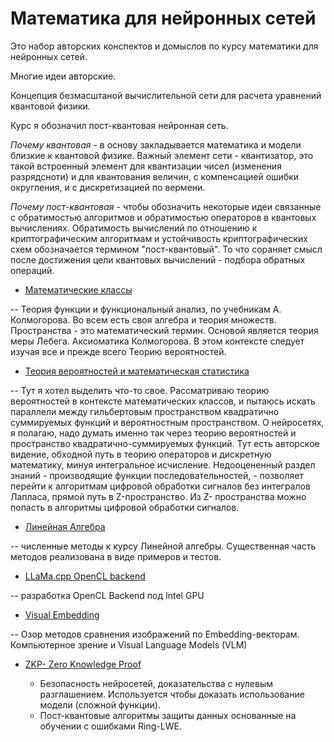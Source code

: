 Математика для нейронных сетей
==============================

Это набор авторских конспектов и домыслов по курсу математики для нейронных сетей.

Многие идеи авторские.

Концепция безмасштаной вычислительной сети для расчета уравнений квантовой физики.

Курс я обозначил пост-квантовая нейронная сеть. 

*Почему квантовая* - в основу закладывается математика и модели близкие к квантовой физике.
Важный элемент сети - квантизатор, это такой встроенный элемент для квантизации чисел (изменения разрядсноти) 
и для квантования величин, с компенсацией ошибки округления, и с дискретизацией по вермени.

*Почему пост-квантовая* - чтобы обозначить некоторые идеи связанные с обратимостью алгоритмов и обратимостью операторов в квантовых вычислениях. 
Обратимость вычислений по отношению к криптографическим алгоритмам и устойчивость криптографических схем обозначается термином "пост-квантовый". 
То что сораняет смысл после достижения цели квантовых вычислений - подбора обратных операций.

* [Математические классы](MATHAN.md)

-- Теория функции и функциональный анализ, по учебникам А. Колмогорова. Во всем есть своя алгебра и теория множеств. Пространства - это математический термин. 
Основой является теория меры Лебега. Аксиоматика Колмогорова. В этом контексте следует изучая все и прежде всего Теорию вероятностей. 

* [Теория вероятностей и математическая статистика](PROB.md)

-- Тут я хотел выделить что-то свое. Рассматриваю теорию вероятностей в контексте математических классов, и пытаюсь искать параллели 
между гильбертовым пространством квадратично суммируемых функций и вероятностным пространством. О нейросетях, я полагаю, надо думать именно так через теорию вероятностей 
и пространство квадратично-суммируемых функций.
Тут есть авторское видение, обходной путь в теорию операторов и дискретную математику, минуя интегральное исчисление. Недооцененный раздел знаний - 
производящие функции последовательностей, - позволяет перейти к алгоритмам цифровой обработки сигналов без интегралов Лапласа, прямой путь в Z-пространство. 
Из Z- пространства можно попасть в алгоритмы цифровой обработки сигналов.

* [Линейная Алгебра](LINALG.md)

-- численные методы к курсу Линейной алгебры. Cущественная часть методов реализована в виде примеров и тестов. 

* [LLaMa.cpp OpenCL backend](LLaMa.md)

-- разработка OpenCL Backend под Intel GPU

* [Visual Embedding](VisualEmbedding.md)

-- Озор методов сравнения изображений по Embedding-векторам. Компьютерное зрение и Visual Language Models (VLM)
  
* [ZKP- Zero Knowledge Proof](ZeroKnowledge.md)

  - Безопасность нейросетей, доказательства с нулевым разглашением. Используется чтобы доказать использование модели (сложной функции).
  - Пост-квантовые алгоритмы защиты данных основанные на обучении с ошибками Ring-LWE.

